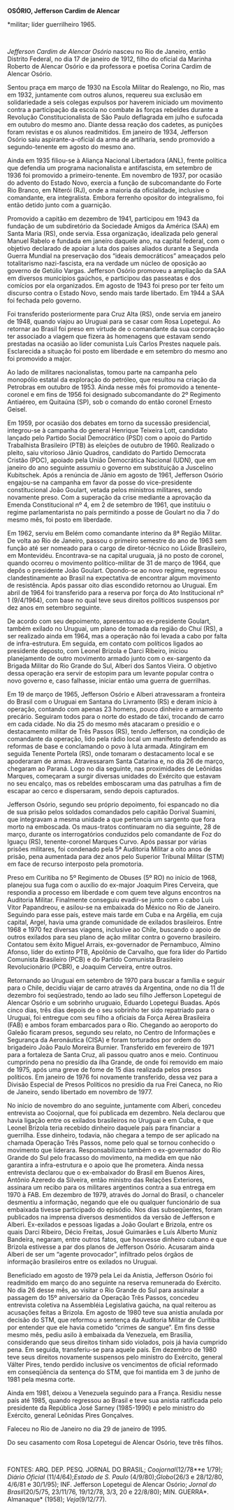 **OSÓRIO, Jefferson Cardim de Alencar**

\*militar; líder guerrilheiro 1965.

 

*Jefferson Cardim de Alencar Osório* nasceu no Rio de Janeiro, então
Distrito Federal, no dia 17 de janeiro de 1912, filho do oficial da
Marinha Roberto de Alencar Osório e da professora e poetisa Corina
Cardim de Alencar Osório.

Sentou praça em março de 1930 na Escola Militar do Realengo, no Rio, mas
em 1932, juntamente com outros alunos, requereu sua exclusão em
solidariedade a seis colegas expulsos por haverem iniciado um movimento
contra a participação da escola no combate às forças rebeldes durante a
Revolução Constitucionalista de São Paulo deflagrada em julho e sufocada
em outubro do mesmo ano. Diante dessa reação dos cadetes, as punições
foram revistas e os alunos readmitidos. Em janeiro de 1934, Jefferson
Osório saiu aspirante-a-oficial da arma de artilharia, sendo promovido a
segundo-tenente em agosto do mesmo ano.

Ainda em 1935 filiou-se à Aliança Nacional Libertadora (ANL), frente
política que defendia um programa nacionalista e antifascista, em
setembro de 1936 foi promovido a primeiro-tenente. Em novembro de 1937,
por ocasião do advento do Estado Novo, exercia a função de subcomandante
do Forte Rio Branco, em Niterói (RJ), onde a maioria da oficialidade,
inclusive o comandante, era integralista. Embora ferrenho opositor do
integralismo, foi então detido junto com a guarnição.

Promovido a capitão em dezembro de 1941, participou em 1943 da fundação
de um subdiretório da Sociedade Amigos da América (SAA) em Santa Maria
(RS), onde servia. Essa organização, idealizada pelo general Manuel
Rabelo e fundada em janeiro daquele ano, na capital federal, com o
objetivo declarado de apoiar a luta dos países aliados durante a Segunda
Guerra Mundial na preservação dos “ideais democráticos” ameaçados pelo
totalitarismo nazi-fascista, era na verdade um núcleo de oposição ao
governo de Getúlio Vargas. Jefferson Osório promoveu a ampliação da SAA
em diversos municípios gaúchos, e participou das passeatas e dos
comícios por ela organizados. Em agosto de 1943 foi preso por ter feito
um discurso contra o Estado Novo, sendo mais tarde libertado. Em 1944 a
SAA foi fechada pelo governo.

Foi transferido posteriormente para Cruz Alta (RS), onde servia em
janeiro de 1948, quando viajou ao Uruguai para se casar com Rosa
Lopetegui. Ao retornar ao Brasil foi preso em virtude de o comandante da
sua corporação ter associado a viagem que fizera às homenagens que
estavam sendo prestadas na ocasião ao líder comunista Luís Carlos
Prestes naquele país. Esclarecida a situação foi posto em liberdade e em
setembro do mesmo ano foi promovido a major.

Ao lado de militares nacionalistas, tomou parte na campanha pelo
monopólio estatal da exploração do petróleo, que resultou na criação da
Petrobras em outubro de 1953. Ainda nesse mês foi promovido a
tenente-coronel e em fins de 1956 foi designado subcomandante do 2º
Regimento Antiaéreo, em Quitaúna (SP), sob o comando do então coronel
Ernesto Geisel.

Em 1959, por ocasião dos debates em torno da sucessão presidencial,
integrou-se à campanha do general Henrique Teixeira Lott, candidato
lançado pelo Partido Social Democrático (PSD) com o apoio do Partido
Trabalhista Brasileiro (PTB) às eleições de outubro de 1960. Realizado o
pleito, saiu vitorioso Jânio Quadros, candidato do Partido Democrata
Cristão (PDC), apoiado pela União Democrática Nacional (UDN), que em
janeiro do ano seguinte assumiu o governo em substituição a Juscelino
Kubitschek. Após a renúncia de Jânio em agosto de 1961, Jefferson Osório
engajou-se na campanha em favor da posse do vice-presidente
constitucional João Goulart, vetada pelos ministros militares, sendo
novamente preso. Com a superação da crise mediante a aprovação da Emenda
Constitucional nº 4, em 2 de setembro de 1961, que instituiu o regime
parlamentarista no país permitindo a posse de Goulart no dia 7 do mesmo
mês, foi posto em liberdade.

Em 1962, serviu em Belém como comandante interino da 8ª Região Militar.
De volta ao Rio de Janeiro, passou o primeiro semestre do ano de 1963
sem função até ser nomeado para o cargo de diretor-técnico no Lóide
Brasileiro, em Montevidéu. Encontrava-se na capital uruguaia, já no
posto de coronel, quando ocorreu o movimento político-militar de 31 de
março de 1964, que depôs o presidente João Goulart. Opondo-se ao novo
regime, regressou clandestinamente ao Brasil na expectativa de encontrar
algum movimento de resistência. Após passar oito dias escondido retornou
ao Uruguai. Em abril de 1964 foi transferido para a reserva por força do
Ato Institucional nº 1 (9/4/1964), com base no qual teve seus direitos
políticos suspensos por dez anos em setembro seguinte.

De acordo com seu depoimento, apresentou ao ex-presidente Goulart,
também exilado no Uruguai, um plano de tomada da região do Chuí (RS), a
ser realizado ainda em 1964, mas a operação não foi levada a cabo por
falta de infra-estrutura. Em seguida, em contato com políticos ligados
ao presidente deposto, com Leonel Brizola e Darci Ribeiro, iniciou
planejamento de outro movimento armado junto com o ex-sargento da
Brigada Militar do Rio Grande do Sul, Alberi dos Santos Vieira. O
objetivo dessa operação era servir de estopim para um levante popular
contra o novo governo e, caso falhasse, iniciar então uma guerra de
guerrilhas.

Em 19 de março de 1965, Jefferson Osório e Alberi atravessaram a
fronteira do Brasil com o Uruguai em Santana do Livramento (RS) e deram
início à operação, contando com apenas 23 homens, pouco dinheiro e
armamento precário. Seguiram todos para o norte do estado de táxi,
trocando de carro em cada cidade. No dia 25 do mesmo mês atacaram o
presídio e o destacamento militar de Três Passos (RS), tendo Jefferson,
na condição de comandante da operação, lido pela rádio local um
manifesto defendendo as reformas de base e conclamando o povo à luta
armada. Atingiram em seguida Tenente Portela (RS), onde tomaram o
destacamento local e se apoderaram de armas. Atravessaram Santa Catarina
e, no dia 26 de março, chegaram ao Paraná. Logo no dia seguinte, nas
proximidades de Leônidas Marques, começaram a surgir diversas unidades
do Exército que estavam no seu encalço, mas os rebeldes emboscaram uma
das patrulhas a fim de escapar ao cerco e dispersaram, sendo depois
capturados.

Jefferson Osório, segundo seu próprio depoimento, foi espancado no dia
de sua prisão pelos soldados comandados pelo capitão Dorival Suamini,
que integravam a mesma unidade a que pertencia um sargento que fora
morto na emboscada. Os maus-tratos continuaram no dia seguinte, 28 de
março, durante os interrogatórios conduzidos pelo comandante de Foz do
Iguaçu (RS), tenente-coronel Marques Curvo. Após passar por várias
prisões militares, foi condenado pela 5ª Auditoria Militar a oito anos
de prisão, pena aumentada para dez anos pelo Superior Tribunal Militar
(STM) em face de recurso interposto pela promotoria.

Preso em Curitiba no 5º Regimento de Obuses (5º RO) no início de 1968,
planejou sua fuga com o auxílio do ex-major Joaquim Pires Cerveira, que
respondia a processo em liberdade e com quem teve alguns encontros na
Auditoria Militar. Finalmente conseguiu evadir-se junto com o cabo Luís
Vítor Papandreou, e asilou-se na embaixada do México no Rio de Janeiro.
Seguindo para esse país, esteve mais tarde em Cuba e na Argélia, em cuja
capital, Argel, havia uma grande comunidade de exilados brasileiros.
Entre 1968 e 1970 fez diversas viagens, inclusive ao Chile, buscando o
apoio de outros exilados para seu plano de ação militar contra o governo
brasileiro. Contatou sem êxito Miguel Arrais, ex-governador de
Pernambuco, Almino Afonso, líder do extinto PTB, Apolônio de Carvalho,
que fora líder do Partido Comunista Brasileiro (PCB) e do Partido
Comunista Brasileiro Revolucionário (PCBR), e Joaquim Cerveira, entre
outros.

Retornando ao Uruguai em setembro de 1970 para buscar a família e seguir
para o Chile, decidiu viajar de carro através da Argentina, onde no dia
11 de dezembro foi seqüestrado, tendo ao lado seu filho Jefferson
Lopetegui de Alencar Osório e um sobrinho uruguaio, Eduardo Lopetegui
Buadas. Após cinco dias, três dias depois de o seu sobrinho ter sido
repatriado para o Uruguai, foi entregue com seu filho a oficiais da
Força Aérea Brasileira (FAB) e ambos foram embarcados para o Rio.
Chegando ao aeroporto do Galeão ficaram presos, segundo seu relato, no
Centro de Informações e Segurança da Aeronáutica (CISA) e foram
torturados por ordem do brigadeiro João Paulo Moreira Burnier.
Transferido em fevereiro de 1971 para a fortaleza de Santa Cruz, ali
passou quatro anos e meio. Continuou cumprindo pena no presídio da ilha
Grande, de onde foi removido em maio de 1975, após uma greve de fome de
15 dias realizada pelos presos políticos. Em janeiro de 1976 foi
novamente transferido, dessa vez para a Divisão Especial de Presos
Políticos no presídio da rua Frei Caneca, no Rio de Janeiro, sendo
libertado em novembro de 1977.

No início de novembro do ano seguinte, juntamente com Alberi, concedeu
entrevista ao Coojornal, que foi publicada em dezembro. Nela declarou
que havia ligação entre os exilados brasileiros no Uruguai e em Cuba, e
que Leonel Brizola teria recebido dinheiro daquele país para financiar a
guerrilha. Esse dinheiro, todavia, não chegara a tempo de ser aplicado
na chamada Operação Três Passos, nome pelo qual se tornou conhecido o
movimento que liderara. Responsabilizou também o ex-governador do Rio
Grande do Sul pelo fracasso do movimento, na medida em que não garantira
a infra-estrutura e o apoio que lhe prometera. Ainda nessa entrevista
declarou que o ex-embaixador do Brasil em Buenos Aires, Antônio Azeredo
da Silveira, então ministro das Relações Exteriores, assinara um recibo
para os militares argentinos contra a sua entrega em 1970 à FAB. Em
dezembro de 1979, através do Jornal do Brasil, o chanceler desmentiu a
informação, negando que ele ou qualquer funcionário de sua embaixada
tivesse participado do episódio. Nos dias subseqüentes, foram publicados
na imprensa diversos desmentidos da versão de Jefferson e Alberi.
Ex-exilados e pessoas ligadas a João Goulart e Brizola, entre os quais
Darci Ribeiro, Décio Freitas, Josué Guimarães e Luís Alberto Muniz
Bandeira, negaram, entre outros fatos, que houvesse dinheiro cubano e
que Brizola estivesse a par dos planos de Jefferson Osório. Acusaram
ainda Alberi de ser um “agente provocador”, infiltrado pelos órgãos de
informação brasileiros entre os exilados no Uruguai.

Beneficiado em agosto de 1979 pela Lei da Anistia, Jefferson Osório foi
readmitido em março do ano seguinte na reserva remunerada do Exército.
No dia 26 desse mês, ao visitar o Rio Grande do Sul para assinalar a
passagem do 15º aniversário da Operação Três Passos, concedeu entrevista
coletiva na Assembléia Legislativa gaúcha, na qual reiterou as acusações
feitas a Brizola. Em agosto de 1980 teve sua anistia anulada por decisão
do STM, que reformou a sentença da Auditoria Militar de Curitiba por
entender que ele havia cometido “crimes de sangue”. Em fins desse mesmo
mês, pediu asilo à embaixada da Venezuela, em Brasília, considerando que
seus direitos tinham sido violados, pois já havia cumprido pena. Em
seguida, transferiu-se para aquele país. Em dezembro de 1980 teve seus
direitos novamente suspensos pelo ministro do Exército, general Válter
Pires, tendo perdido inclusive os vencimentos de oficial reformado em
conseqüência da sentença do STM, que foi mantida em 3 de junho de 1981
pela mesma corte.

Ainda em 1981, deixou a Venezuela seguindo para a França. Residiu nesse
país até 1985, quando regressou ao Brasil e teve sua anistia ratificada
pelo presidente da República José Sarney (1985-1990) e pelo ministro do
Exército, general Leônidas Pires Gonçalves.

Faleceu no Rio de Janeiro no dia 29 de janeiro de 1995.

Do seu casamento com Rosa Lopetegui de Alencar Osório, teve três filhos.

 

FONTES: ARQ. DEP. PESQ. JORNAL DO BRASIL; *Coojornal*(12/78**e 1/79);
*Diário* *Oficial* (11/4/64);*Estado de S. Paulo* (4/9/80);*Globo*(26/3
e 28/12/80, 4/6/81 e 30/1/95); INF. Jefferson Lopetegui de Alencar
Osório; *Jornal do Brasil*(20/5/75, 23/11/76, 19/12/78, 3/3, 20 e
22/8/80); MIN. GUERRA*. Almanaque* (1958); *Veja*(9/12/77).

 
